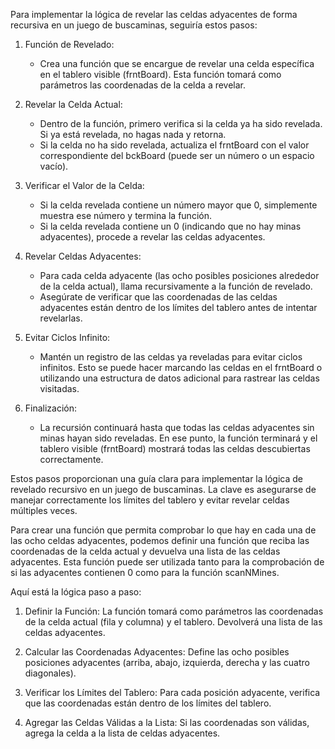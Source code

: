 Para implementar la lógica de revelar las celdas adyacentes de forma recursiva en un juego de buscaminas, seguiría estos pasos:

1. Función de Revelado:
    - Crea una función que se encargue de revelar una celda específica en el tablero visible (frntBoard). Esta función tomará como parámetros las coordenadas de la celda a revelar.

2. Revelar la Celda Actual:
    - Dentro de la función, primero verifica si la celda ya ha sido revelada. Si ya está revelada, no hagas nada y retorna.
    - Si la celda no ha sido revelada, actualiza el frntBoard con el valor correspondiente del bckBoard (puede ser un número o un espacio vacío).

3. Verificar el Valor de la Celda:
    - Si la celda revelada contiene un número mayor que 0, simplemente muestra ese número y termina la función.
    - Si la celda revelada contiene un 0 (indicando que no hay minas adyacentes), procede a revelar las celdas adyacentes.

4. Revelar Celdas Adyacentes:
    - Para cada celda adyacente (las ocho posibles posiciones alrededor de la celda actual), llama recursivamente a la función de revelado.
    - Asegúrate de verificar que las coordenadas de las celdas adyacentes están dentro de los límites del tablero antes de intentar revelarlas.

5. Evitar Ciclos Infinito:
    - Mantén un registro de las celdas ya reveladas para evitar ciclos infinitos. Esto se puede hacer marcando las celdas en el frntBoard o utilizando una estructura de datos adicional para rastrear las celdas visitadas.

6. Finalización:
    - La recursión continuará hasta que todas las celdas adyacentes sin minas hayan sido reveladas. En ese punto, la función terminará y el tablero visible (frntBoard) mostrará todas las celdas descubiertas correctamente.

Estos pasos proporcionan una guía clara para implementar la lógica de revelado recursivo en un juego de buscaminas. La clave es asegurarse de manejar correctamente los límites del tablero y evitar revelar celdas múltiples veces.


Para crear una función que permita comprobar lo que hay en cada una de las ocho celdas adyacentes, podemos definir una función que reciba las coordenadas de la celda actual y devuelva una lista de las celdas adyacentes. Esta función puede ser utilizada tanto para la comprobación de si las adyacentes contienen 0 como para la función scanNMines.

Aquí está la lógica paso a paso:

1. Definir la Función:
La función tomará como parámetros las coordenadas de la celda actual (fila y columna) y el tablero.
Devolverá una lista de las celdas adyacentes.

2. Calcular las Coordenadas Adyacentes:
Define las ocho posibles posiciones adyacentes (arriba, abajo, izquierda, derecha y las cuatro diagonales).

3. Verificar los Límites del Tablero:
Para cada posición adyacente, verifica que las coordenadas están dentro de los límites del tablero.

4. Agregar las Celdas Válidas a la Lista:
Si las coordenadas son válidas, agrega la celda a la lista de celdas adyacentes.